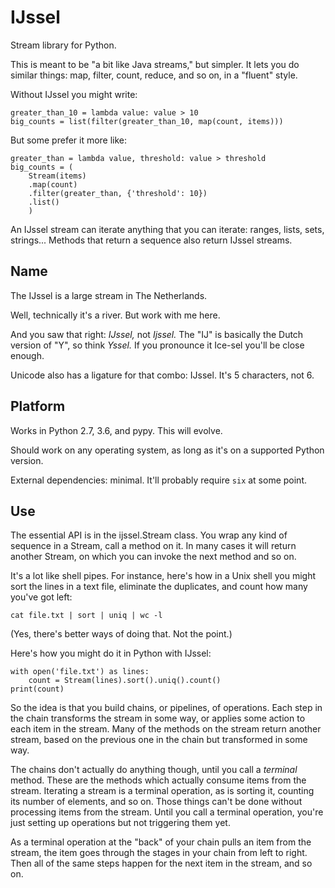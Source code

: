 IJssel
======

Stream library for Python.

This is meant to be "a bit like Java streams," but simpler.  It lets you do
similar things: map, filter, count, reduce, and so on, in a "fluent" style.

Without IJssel you might write:

    greater_than_10 = lambda value: value > 10
    big_counts = list(filter(greater_than_10, map(count, items)))

But some prefer it more like:

    greater_than = lambda value, threshold: value > threshold
    big_counts = (
        Stream(items)
        .map(count)
        .filter(greater_than, {'threshold': 10})
        .list()
        )

An IJssel stream can iterate anything that you can iterate: ranges, lists,
sets, strings...  Methods that return a sequence also return IJssel streams.


Name
----

The IJssel is a large stream in The Netherlands.

Well, technically it's a river.  But work with me here.

And you saw that right: _IJssel,_ not _Ijssel._  The "IJ" is basically the
Dutch version of "Y", so think _Yssel._  If you pronounce it Ice-sel you'll be
close enough.

Unicode also has a ligature for that combo: Ĳssel.  It's 5 characters, not 6.


Platform
--------

Works in Python 2.7, 3.6, and pypy.  This will evolve.

Should work on any operating system, as long as it's on a supported Python
version.

External dependencies: minimal.  It'll probably require `six` at some point.


Use
---

The essential API is in the ijssel.Stream class.  You wrap any kind of
sequence in a Stream, call a method on it.  In many cases it will return
another Stream, on which you can invoke the next method and so on.

It's a lot like shell pipes.  For instance, here's how in a Unix shell you
might sort the lines in a text file, eliminate the duplicates, and count how
many you've got left:

    cat file.txt | sort | uniq | wc -l

(Yes, there's better ways of doing that.  Not the point.)

Here's how you might do it in Python with IJssel:

    with open('file.txt') as lines:
        count = Stream(lines).sort().uniq().count()
    print(count)

So the idea is that you build chains, or pipelines, of operations.  Each step
in the chain transforms the stream in some way, or applies some action to each
item in the stream.  Many of the methods on the stream return another stream,
based on the previous one in the chain but transformed in some way.

The chains don't actually do anything though, until you call a _terminal_
method.  These are the methods which actually consume items from the stream.
Iterating a stream is a terminal operation, as is sorting it, counting its
number of elements, and so on.  Those things can't be done without processing
items from the stream.  Until you call a terminal operation, you're just
setting up operations but not triggering them yet.

As a terminal operation at the "back" of your chain pulls an item from the
stream, the item goes through the stages in your chain from left to right.
Then all of the same steps happen for the next item in the stream, and so on.
